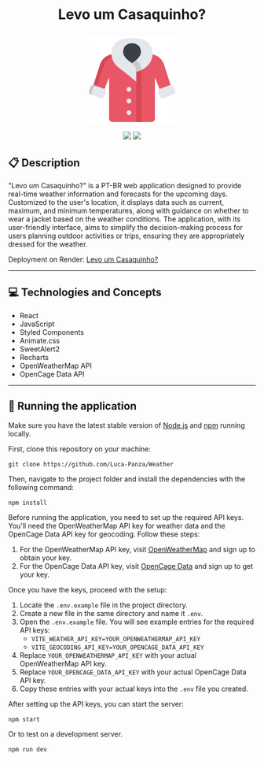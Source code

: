 # <p align = "center">Levo um Casaquinho?</p>

<p align="center">
   <img width=176px; src="./src/assets/coat.png"/>
</p>

<p align = "center">
   <img src="https://img.shields.io/badge/author-Luca_Panza-4dae71?style=flat-square" />
   <img src="https://img.shields.io/github/languages/count/Luca-Panza/Weather?color=4dae71&style=flat-square" />
</p>

## :clipboard: Description

"Levo um Casaquinho?" is a PT-BR web application designed to provide real-time weather information and forecasts for the upcoming days. Customized to the user's location, it displays data such as current, maximum, and minimum temperatures, along with guidance on whether to wear a jacket based on the weather conditions. The application, with its user-friendly interface, aims to simplify the decision-making process for users planning outdoor activities or trips, ensuring they are appropriately dressed for the weather.

Deployment on Render: <a href="https://weather-coral-chi.vercel.app/" target="_blank">Levo um Casaquinho?</a>

---

## :computer: Technologies and Concepts

- React
- JavaScript
- Styled Components
- Animate.css
- SweetAlert2
- Recharts
- OpenWeatherMap API
- OpenCage Data API

---

## 🏁 Running the application

Make sure you have the latest stable version of [Node.js](https://nodejs.org/en/download/) and [npm](https://www.npmjs.com/) running locally.

First, clone this repository on your machine:

```
git clone https://github.com/Luca-Panza/Weather
```

Then, navigate to the project folder and install the dependencies with the following command:

```
npm install
```

Before running the application, you need to set up the required API keys. You'll need the OpenWeatherMap API key for weather data and the OpenCage Data API key for geocoding. Follow these steps:

1. For the OpenWeatherMap API key, visit [OpenWeatherMap](https://openweathermap.org/api) and sign up to obtain your key.
2. For the OpenCage Data API key, visit [OpenCage Data](https://opencagedata.com/api) and sign up to get your key.

Once you have the keys, proceed with the setup:

1. Locate the `.env.example` file in the project directory.
2. Create a new file in the same directory and name it `.env`.
3. Open the `.env.example` file. You will see example entries for the required API keys:
   - `VITE_WEATHER_API_KEY=YOUR_OPENWEATHERMAP_API_KEY`
   - `VITE_GEOCODING_API_KEY=YOUR_OPENCAGE_DATA_API_KEY`
4. Replace `YOUR_OPENWEATHERMAP_API_KEY` with your actual OpenWeatherMap API key.
5. Replace `YOUR_OPENCAGE_DATA_API_KEY` with your actual OpenCage Data API key.
6. Copy these entries with your actual keys into the `.env` file you created.

After setting up the API keys, you can start the server:

```
npm start
```

Or to test on a development server.

```
npm run dev
```
